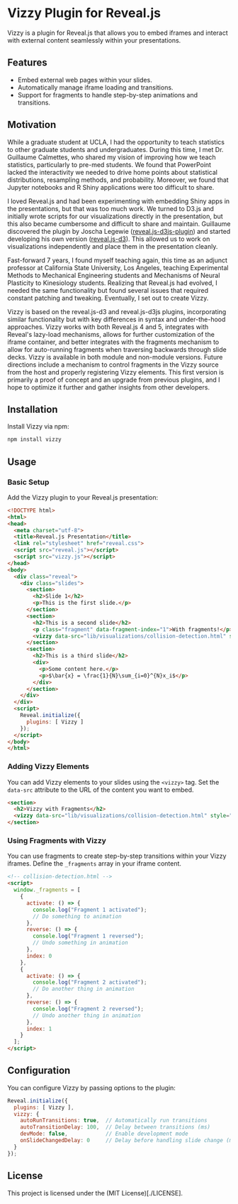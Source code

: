 # Vizzy Plugin for Reveal.js

Vizzy is a plugin for Reveal.js that allows you to embed iframes and interact with external content seamlessly within your presentations. 

## Features

- Embed external web pages within your slides.
- Automatically manage iframe loading and transitions.
- Support for fragments to handle step-by-step animations and transitions.

## Motivation

While a graduate student at UCLA, I had the opportunity to teach statistics to other graduate students and undergraduates. During this time, I met Dr. Guillaume Calmettes, who shared my vision of improving how we teach statistics, particularly to pre-med students. We found that PowerPoint lacked the interactivity we needed to drive home points about statistical distributions, resampling methods, and probability. Moreover, we found that Jupyter notebooks and R Shiny applications were too difficult to share.

I loved Reveal.js and had been experimenting with embedding Shiny apps in the presentations, but that was too much work. We turned to D3.js and initially wrote scripts for our visualizations directly in the presentation, but this also became cumbersome and difficult to share and maintain. Guillaume discovered the plugin by Joscha Legewie ([reveal.js-d3js-plugin](https://github.com/jlegewie/reveal.js-d3js-plugin)) and started developing his own version ([reveal.js-d3](https://github.com/gcalmettes/reveal.js-d3)). This allowed us to work on visualizations independently and place them in the presentation cleanly.

Fast-forward 7 years, I found myself teaching again, this time as an adjunct professor at California State University, Los Angeles, teaching Experimental Methods to Mechanical Engineering students and Mechanisms of Neural Plasticity to Kinesiology students. Realizing that Reveal.js had evolved, I needed the same functionality but found several issues that required constant patching and tweaking. Eventually, I set out to create Vizzy.

Vizzy is based on the reveal.js-d3 and reveal.js-d3js plugins, incorporating similar functionality but with key differences in syntax and under-the-hood approaches. Vizzy works with both Reveal.js 4 and 5, integrates with Reveal's lazy-load mechanisms, allows for further customization of the iframe container, and better integrates with the fragments mechanism to allow for auto-running fragments when traversing backwards through slide decks. Vizzy is available in both module and non-module versions. Future directions include a mechanism to control fragments in the Vizzy source from the host and properly registering Vizzy elements. This first version is primarily a proof of concept and an upgrade from previous plugins, and I hope to optimize it further and gather insights from other developers.

## Installation

Install Vizzy via npm:

```sh
npm install vizzy
```

## Usage

### Basic Setup

Add the Vizzy plugin to your Reveal.js presentation:

```html
<!DOCTYPE html>
<html>
<head>
  <meta charset="utf-8">
  <title>Reveal.js Presentation</title>
  <link rel="stylesheet" href="reveal.css">
  <script src="reveal.js"></script>
  <script src="vizzy.js"></script>
</head>
<body>
  <div class="reveal">
    <div class="slides">
      <section>
        <h2>Slide 1</h2>
        <p>This is the first slide.</p>
      </section>
      <section>
        <h2>This is a second slide</h2>
        <p class="fragment" data-fragment-index="1">With fragments!</p>
        <vizzy data-src="lib/visualizations/collision-detection.html" style="height:600px;"></vizzy>
      </section>
      <section>
        <h2>This is a third slide</h2>
        <div>
          <p>Some content here.</p>
          <p>$\bar{x} = \frac{1}{N}\sum_{i=0}^{N}x_i$</p>
        </div>
      </section>
    </div>
  </div>
  <script>
    Reveal.initialize({
      plugins: [ Vizzy ]
    });
  </script>
</body>
</html>
```

### Adding Vizzy Elements

You can add Vizzy elements to your slides using the `<vizzy>` tag. Set the `data-src` attribute to the URL of the content you want to embed.

```html
<section>
  <h2>Vizzy with Fragments</h2>
  <vizzy data-src="lib/visualizations/collision-detection.html" style="height:600px;"></vizzy>
</section>
```

### Using Fragments with Vizzy

You can use fragments to create step-by-step transitions within your Vizzy iframes. Define the `_fragments` array in your iframe content.

```html
<!-- collision-detection.html -->
<script>
  window._fragments = [
    {
      activate: () => {
        console.log("Fragment 1 activated");
        // Do something to animation
      },
      reverse: () => {
        console.log("Fragment 1 reversed");
        // Undo something in animation
      },
      index: 0
    },
    {
      activate: () => {
        console.log("Fragment 2 activated");
        // Do another thing in animation
      },
      reverse: () => {
        console.log("Fragment 2 reversed");
        // Undo another thing in animation
      },
      index: 1
    }
  ];
</script>
```

## Configuration

You can configure Vizzy by passing options to the plugin:

```javascript
Reveal.initialize({
  plugins: [ Vizzy ],
  vizzy: {
    autoRunTransitions: true,  // Automatically run transitions
    autoTransitionDelay: 100,  // Delay between transitions (ms)
    devMode: false,            // Enable development mode
    onSlideChangedDelay: 0     // Delay before handling slide change (ms)
  }
});
```

## License

This project is licensed under the (MIT License)[./LICENSE].
